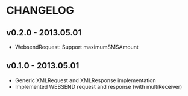 # CHANGELOG

## v0.2.0 - 2013.05.01

* WebsendRequest: Support maximumSMSAmount

## v0.1.0 - 2013.05.01

* Generic XMLRequest and XMLResponse implementation
* Implemented WEBSEND request and response (with multiReceiver)

